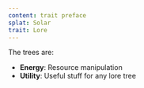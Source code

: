 ```yaml
---
content: trait preface
splat: Solar
trait: Lore
---
```


The trees are:

* **Energy**: Resource manipulation
* **Utility**: Useful stuff for any lore tree
